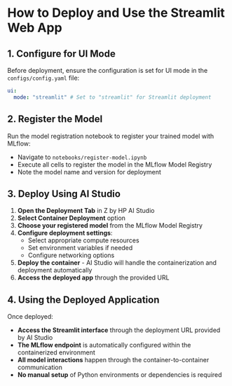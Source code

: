# How to Deploy and Use the Streamlit Web App

## 1. Configure for UI Mode

Before deployment, ensure the configuration is set for UI mode in the `configs/config.yaml` file:

```yaml
ui:
  mode: "streamlit" # Set to "streamlit" for Streamlit deployment
```

## 2. Register the Model

Run the model registration notebook to register your trained model with MLflow:

- Navigate to `notebooks/register-model.ipynb`
- Execute all cells to register the model in the MLflow Model Registry
- Note the model name and version for deployment

## 3. Deploy Using AI Studio

1. **Open the Deployment Tab** in Z by HP AI Studio
2. **Select Container Deployment** option
3. **Choose your registered model** from the MLflow Model Registry
4. **Configure deployment settings**:
   - Select appropriate compute resources
   - Set environment variables if needed
   - Configure networking options
5. **Deploy the container** - AI Studio will handle the containerization and deployment automatically
6. **Access the deployed app** through the provided URL

## 4. Using the Deployed Application

Once deployed:

- **Access the Streamlit interface** through the deployment URL provided by AI Studio
- **The MLflow endpoint** is automatically configured within the containerized environment
- **All model interactions** happen through the container-to-container communication
- **No manual setup** of Python environments or dependencies is required